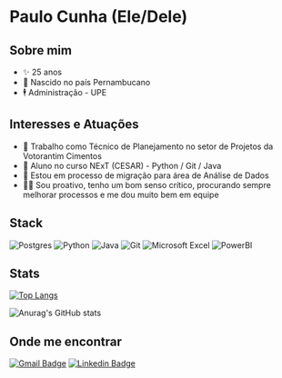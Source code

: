 # Paulo Cunha (Ele/Dele)

## Sobre mim
- ✨ 25 anos
- 🌈 Nascido no país Pernambucano
- 🕴️ Administração - UPE

## Interesses e Atuações
- 🔭 Trabalho como Técnico de Planejamento no setor de Projetos da Votorantim Cimentos
- 🌱 Aluno no curso NExT (CESAR) - Python / Git / Java
- 🥅 Estou em processo de migração para área de Análise de Dados
- 🏳️‍🌈 Sou proativo, tenho um bom senso crítico, procurando sempre melhorar processos e me dou muito bem em equipe

## Stack
  ![Postgres](https://img.shields.io/badge/PostgreSQL-316192?style=for-the-badge&logo=postgresql&logoColor=white)
  ![Python](https://img.shields.io/badge/python-3670A0?style=for-the-badge&logo=python&logoColor=ffdd54)
  ![Java](https://img.shields.io/badge/java-%23ED8B00.svg?style=for-the-badge&logo=java&logoColor=white)
  ![Git](https://img.shields.io/badge/git-%23F05033.svg?style=for-the-badge&logo=git&logoColor=white)
  ![Microsoft Excel](https://img.shields.io/badge/Microsoft_Excel-217346?style=for-the-badge&logo=microsoft-excel&logoColor=white)
  ![PowerBI](https://img.shields.io/badge/PowerBI-F2C811?style=for-the-badge&logo=Power%20BI&logoColor=white)

## Stats
[![Top Langs](https://github-readme-stats.vercel.app/api/top-langs/?username=PauloCunha4741&langs_count=5&theme=radical)](https://github.com/anuraghazra/github-readme-stats)

![Anurag's GitHub stats](https://github-readme-stats.vercel.app/api?username=PauloCunha4741&show_icons=true&theme=radical)

## Onde me encontrar
[![Gmail Badge](https://img.shields.io/badge/-cunhapaulo4741@gmail.com-c14438?style=flat-square&logo=Gmail&logoColor=white&link=mailto:cunhapaulo4741@gmail.com)](mailto:unhapaulo4741@gmail.com) 
[![Linkedin Badge](https://img.shields.io/badge/-PauloCunha-blue?style=flat-square&logo=Linkedin&logoColor=white&link=https://www.linkedin.com/in/paulo-correia-albuquerque-cunha/)](https://www.linkedin.com/in/paulo-correia-albuquerque-cunha/)
